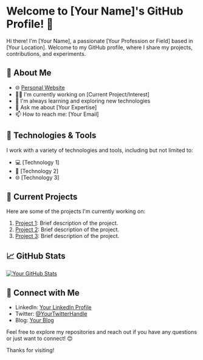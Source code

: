 # Welcome to [Your Name]'s GitHub Profile! 👋

Hi there! I'm [Your Name], a passionate [Your Profession or Field] based in [Your Location]. Welcome to my GitHub profile, where I share my projects, contributions, and experiments.

## 🚀 About Me

- 🌐 [Personal Website](https://www.yourwebsite.com)
- 👨‍💻 I'm currently working on [Current Project/Interest]
- 🌱 I'm always learning and exploring new technologies
- 💬 Ask me about [Your Expertise]
- 📫 How to reach me: [Your Email]

## 🔧 Technologies & Tools

I work with a variety of technologies and tools, including but not limited to:

- 💻 [Technology 1]
- 🚀 [Technology 2]
- 🌐 [Technology 3]

## 🌱 Current Projects

Here are some of the projects I'm currently working on:

1. [Project 1](https://github.com/yourusername/project1): Brief description of the project.
2. [Project 2](https://github.com/yourusername/project2): Brief description of the project.
3. [Project 3](https://github.com/yourusername/project3): Brief description of the project.

## 📈 GitHub Stats

[![Your GitHub Stats](https://github-readme-stats.vercel.app/api?username=yourusername&show_icons=true&hide=contribs,prs&theme=radical)](https://github.com/anuraghazra/github-readme-stats)

## 🤝 Connect with Me

- LinkedIn: [Your LinkedIn Profile](https://www.linkedin.com/in/yourlinkedinprofile/)
- Twitter: [@YourTwitterHandle](https://twitter.com/yourtwitterhandle)
- Blog: [Your Blog](https://www.yourblog.com)

Feel free to explore my repositories and reach out if you have any questions or just want to connect! 😊

Thanks for visiting!
